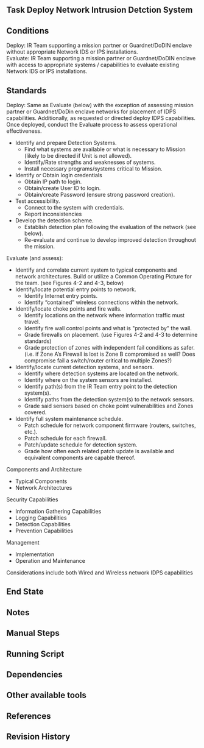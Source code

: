 ## Task Deploy Network Intrusion Detction System  


## Conditions  
Deploy:  IR Team supporting a mission partner or Guardnet/DoDIN enclave without appropriate Network IDS or IPS installations.  
Evaluate: IR Team supporting a mission partner or Guardnet/DoDIN enclave with access to appropriate systems / capabilities to evaluate existing Network IDS or IPS installations.  


## Standards  
Deploy: Same as Evaluate (below) with the exception of assessing mission partner or Guardnet/DoDin enclave networks for placement of IDPS capabilities. Additionally, as requested or directed deploy IDPS capabilities. Once deployed, conduct the Evaluate process to assess operational effectiveness.  

* Identify and prepare Detection Systems.  
	* Find what systems are available or what is necessary to Mission (likely to be directed if Unit is not allowed).  
	* Identify/Rate strengths and weaknesses of systems.  
	* Install necessary programs/systems critical to Mission.  
* Identify or Obtain login credentials  
	* Obtain IP path to login.  
	* Obtain/create User ID to login.  
	* Obtain/create Password (ensure strong password creation).  
* Test accessibility.  
	* Connect to the system with credentials.  
	* Report inconsistencies  
* Develop the detection scheme.  
	* Establish detection plan following the evaluation of the network (see below).  
	* Re-evaluate and continue to develop improved detection throughout the mission.  

Evaluate (and assess):  

* Identify and correlate current system to typical components and network architectures. Build or utilize a Common Operating Picture for the team. (see Figures 4-2 and 4-3, below)  
* Identify/locate potential entry points to network.  
	* Identify Internet entry points.  
	* Identify “contained” wireless connections within the network.  
* Identify/locate choke points and fire walls.  
	* Identify locations on the network where information traffic must travel.  
	* Identify fire wall control points and what is "protected by" the wall.  
	* Grade firewalls on placement. (use Figures 4-2 and 4-3 to determine standards)  
	* Grade protection of zones with independent fail conditions as safer. (i.e. if Zone A’s Firewall is lost is Zone B compromised as well? Does compromise fail a switch/router critical to multiple Zones?)  
* Identify/locate current detection systems, and sensors.  
	* Identify where detection systems are located on the network.  
	* Identify where on the system sensors are installed.  
	* Identify path(s) from the IR Team entry point to the detection system(s).  
	* Identify paths from the detection system(s) to the network sensors.  
	* Grade said sensors based on choke point vulnerabilities and Zones covered.  
* Identify full system maintenance schedule.  
	* Patch schedule for network component firmware (routers, switches, etc.).  
	* Patch schedule for each firewall.  
	* Patch/update schedule for detection system.  
	* Grade how often each related patch update is available and equivalent components are capable thereof.  

Components and Architecture  

* Typical Components  
* Network Architectures  

Security Capabilities  

* Information Gathering Capabilities  
* Logging Capabilities  
* Detection Capabilities  
* Prevention Capabilities  

Management  

* Implementation  
* Operation and Maintenance  

Considerations include both Wired and Wireless network IDPS capabilities  


## End State  


## Notes  


## Manual Steps  


## Running Script  


## Dependencies  


## Other available tools  


## References  


## Revision History  
